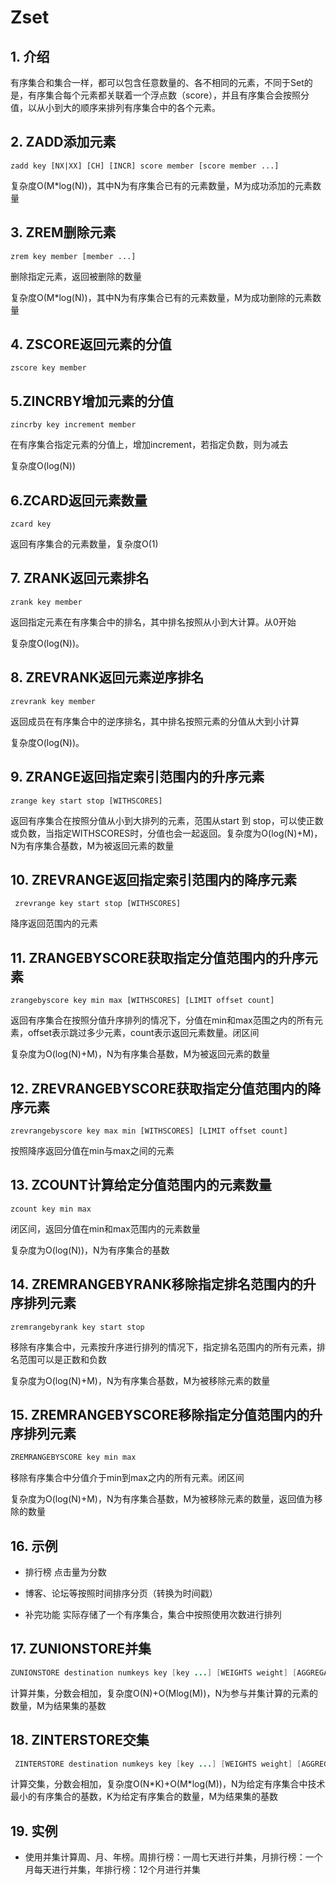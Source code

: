 # Zset

## 1. 介绍

有序集合和集合一样，都可以包含任意数量的、各不相同的元素，不同于Set的是，有序集合每个元素都关联着一个浮点数（score），并且有序集合会按照分值，以从小到大的顺序来排列有序集合中的各个元素。

## 2. ZADD添加元素

```shell
zadd key [NX|XX] [CH] [INCR] score member [score member ...]
```

复杂度O(M*log(N))，其中N为有序集合已有的元素数量，M为成功添加的元素数量

## 3. ZREM删除元素

```shell
zrem key member [member ...]
```

删除指定元素，返回被删除的数量

复杂度O(M*log(N))，其中N为有序集合已有的元素数量，M为成功删除的元素数量

## 4. ZSCORE返回元素的分值

```shell
zscore key member
```

## 5.ZINCRBY增加元素的分值

```shell
zincrby key increment member
```

在有序集合指定元素的分值上，增加increment，若指定负数，则为减去

复杂度O(log(N))

## 6.ZCARD返回元素数量

```shell
zcard key
```

返回有序集合的元素数量，复杂度O(1)

## 7. ZRANK返回元素排名

```shell
zrank key member
```

返回指定元素在有序集合中的排名，其中排名按照从小到大计算。从0开始

复杂度O(log(N))。 

## 8. ZREVRANK返回元素逆序排名

```shell
zrevrank key member
```

返回成员在有序集合中的逆序排名，其中排名按照元素的分值从大到小计算

复杂度O(log(N))。 

## 9. ZRANGE返回指定索引范围内的升序元素

```shell
zrange key start stop [WITHSCORES]
```

返回有序集合在按照分值从小到大排列的元素，范围从start 到 stop，可以使正数或负数，当指定WITHSCORES时，分值也会一起返回。复杂度为O(log(N)+M)，N为有序集合基数，M为被返回元素的数量

## 10. ZREVRANGE返回指定索引范围内的降序元素

```shell
 zrevrange key start stop [WITHSCORES]
```

降序返回范围内的元素

## 11. ZRANGEBYSCORE获取指定分值范围内的升序元素

```shell
zrangebyscore key min max [WITHSCORES] [LIMIT offset count]
```

返回有序集合在按照分值升序排列的情况下，分值在min和max范围之内的所有元素，offset表示跳过多少元素，count表示返回元素数量。闭区间

复杂度为O(log(N)+M)，N为有序集合基数，M为被返回元素的数量

## 12. ZREVRANGEBYSCORE获取指定分值范围内的降序元素

```shell
zrevrangebyscore key max min [WITHSCORES] [LIMIT offset count]
```

按照降序返回分值在min与max之间的元素

## 13. ZCOUNT计算给定分值范围内的元素数量

```
zcount key min max
```

闭区间，返回分值在min和max范围内的元素数量

复杂度为O(log(N))，N为有序集合的基数

## 14. ZREMRANGEBYRANK移除指定排名范围内的升序排列元素

```shell
zremrangebyrank key start stop
```

移除有序集合中，元素按升序进行排列的情况下，指定排名范围内的所有元素，排名范围可以是正数和负数

复杂度为O(log(N)+M)，N为有序集合基数，M为被移除元素的数量

## 15. ZREMRANGEBYSCORE移除指定分值范围内的升序排列元素

```java
ZREMRANGEBYSCORE key min max
```

移除有序集合中分值介于min到max之内的所有元素。闭区间

复杂度为O(log(N)+M)，N为有序集合基数，M为被移除元素的数量，返回值为移除的数量

## 16. 示例

- 排行榜   点击量为分数

- 博客、论坛等按照时间排序分页（转换为时间戳）
- 补完功能 实际存储了一个有序集合，集合中按照使用次数进行排列

## 17. ZUNIONSTORE并集

```java
ZUNIONSTORE destination numkeys key [key ...] [WEIGHTS weight] [AGGREGATE SUM|MIN|MAX]
```

计算并集，分数会相加，复杂度O(N)+O(Mlog(M))，N为参与并集计算的元素的数量，M为结果集的基数

## 18. ZINTERSTORE交集

```java
 ZINTERSTORE destination numkeys key [key ...] [WEIGHTS weight] [AGGREGATE SUM|MIN|MAX]
```

计算交集，分数会相加，复杂度O(N\*K)+O(M\*log(M))，N为给定有序集合中技术最小的有序集合的基数，K为给定有序集合的数量，M为结果集的基数

## 19. 实例

- 使用并集计算周、月、年榜。周排行榜：一周七天进行并集，月排行榜：一个月每天进行并集，年排行榜：12个月进行并集
